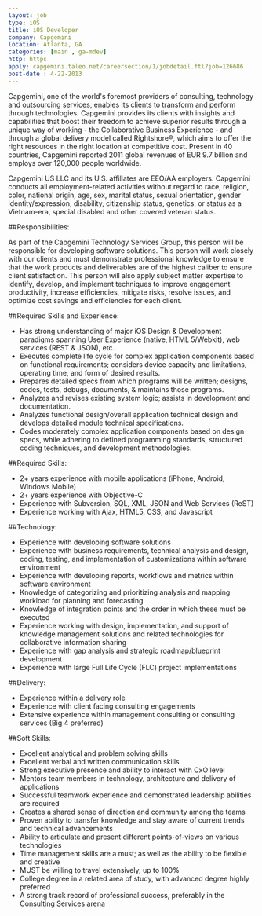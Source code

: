 ```yaml
---
layout: job
type: iOS
title: iOS Developer
company: Capgemini
location: Atlanta, GA
categories: [main , ga-mdev]
http: https
apply: capgemini.taleo.net/careersection/1/jobdetail.ftl?job=126686
post-date : 4-22-2013
---
```


Capgemini, one of the world's foremost providers of consulting, technology and outsourcing services, enables its clients to transform and perform through technologies. Capgemini provides its clients with insights and capabilities that boost their freedom to achieve superior results through a unique way of working - the Collaborative Business Experience - and through a global delivery model called Rightshore®, which aims to offer the right resources in the right location at competitive cost. Present in 40 countries, Capgemini reported 2011 global revenues of EUR 9.7 billion and employs over 120,000 people worldwide.
 
Capgemini US LLC and its U.S. affiliates are EEO/AA employers.  Capgemini conducts all employment-related activities without regard to race, religion, color, national origin, age, sex, marital status, sexual orientation, gender identity/expression, disability, citizenship status, genetics, or status as a Vietnam-era, special disabled and other covered veteran status.
 
##Responsibilities:
 
As part of the Capgemini Technology Services Group, this person will be responsible for developing software solutions. This person will work closely with our clients and must demonstrate professional knowledge to ensure that the work products and deliverables are of the highest caliber to ensure client satisfaction. This person will also apply subject matter expertise to identify, develop, and implement techniques to improve engagement productivity, increase efficiencies, mitigate risks, resolve issues, and optimize cost savings and efficiencies for each client.

##Required Skills and Experience:

* Has strong understanding of major iOS Design & Development paradigms spanning User Experience (native, HTML 5/Webkit), web services (REST & JSON), etc.
* Executes complete life cycle for complex application components based on functional requirements; considers device capacity and limitations, operating time, and form of desired results.
* Prepares detailed specs from which programs will be written; designs, codes, tests, debugs, documents, & maintains those programs.
* Analyzes and revises existing system logic; assists in development and documentation.
* Analyzes functional design/overall application technical design and develops detailed module technical specifications.
* Codes moderately complex application components based on design specs, while adhering to defined programming standards, structured coding techniques, and development methodologies.

##Required Skills:

* 2+ years experience with mobile applications (iPhone, Android, Windows Mobile)
* 2+ years experience with Objective-C
* Experience with Subversion, SQL, XML, JSON and Web Services (ReST)
* Experience working with Ajax, HTML5, CSS, and Javascript 
 
##Technology:

* Experience with developing software solutions
* Experience with business requirements, technical analysis and design, coding, testing, and implementation of customizations within software environment
* Experience with developing reports, workflows and metrics within software environment
* Knowledge of categorizing and prioritizing analysis and mapping workload for planning and forecasting
* Knowledge of integration points and the order in which these must be executed
* Experience working with design, implementation, and support of knowledge management solutions and related technologies for collaborative information sharing
* Experience with gap analysis and strategic roadmap/blueprint development
* Experience with large Full Life Cycle (FLC) project implementations
 
##Delivery:

* Experience within a delivery role
* Experience with client facing consulting engagements
* Extensive experience within management consulting or consulting services (Big 4 preferred)
 
##Soft Skills:

* Excellent analytical and problem solving skills
* Excellent verbal and written communication skills
* Strong executive presence and ability to interact with CxO level
* Mentors team members in technology, architecture and delivery of applications
* Successful teamwork experience and demonstrated leadership abilities are required
* Creates a shared sense of direction and community among the teams
* Proven ability to transfer knowledge and stay aware of current trends and technical advancements
* Ability to articulate and present different points-of-views on various technologies
* Time management skills are a must; as well as the ability to be flexible and creative
* MUST be willing to travel extensively, up to 100%
* College degree in a related area of study, with advanced degree highly preferred
* A strong track record of professional success, preferably in the Consulting Services arena
